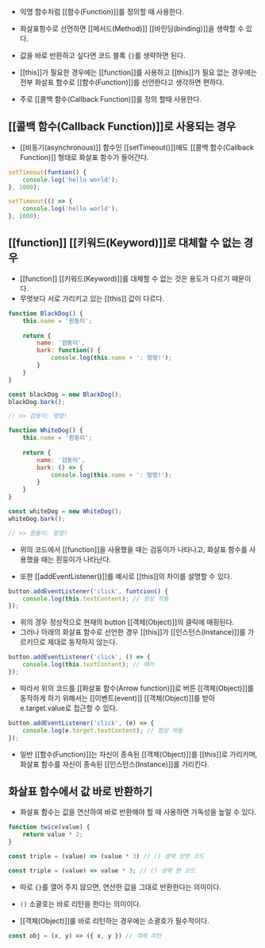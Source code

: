 - 익명 함수처럼 [[함수(Function)]]를 정의할 때 사용한다.

- 화살표함수로 선언하면 [[메서드(Method)]] [[바인딩(binding)]]을 생략할 수 있다.
- 값을 바로 반환하고 싶다면 코드 블록 `{}`를 생략하면 된다.
- [[this]]가 필요한 경우에는 [[function]]를 사용하고 [[this]]가 필요 없는 경우에는 전부 화살표 함수로 [[함수(Function)]]를 선언한다고 생각하면 편하다.

- 주로 [[콜백 함수(Callback Function)]]를 정의 할때 사용한다.


## [[콜백 함수(Callback Function)]]로 사용되는 경우

- [[비동기(asynchronous)]] 함수인 [[setTimeout()]]에도 [[콜백 함수(Callback Function)]] 형태로 화살표 함수가 들어간다.

```jsx
setTimeout(funtion() {
	console.log('hello world');
}, 1000);
```


```jsx
setTimeout(() => {
	console.log('hello world');
}, 1000);
```


## [[function]] [[키워드(Keyword)]]로 대체할 수 없는 경우

- [[function]] [[키워드(Keyword)]]를 대체할 수 없는 것은 용도가 다르기 때문이다. 
- 무엇보다 서로 가리키고 있는 [[this]] 값이 다르다.

```jsx
function BlackDog() {
	this.name = '흰둥이';
	
	return {
		name: '검둥이',
		bark: function() {
			console.log(this.name + ': 멍멍!');
		}
	}
}

const blackDog = new BlackDog();
blackDog.bark(); 

// >> 검둥이: 멍멍!

function WhiteDog() {
	this.name = '흰둥이';
	
	return {
		name: '검둥이',
		bark: () => {
			console.log(this.name + ': 멍멍!');
		}
	}
}

const whiteDog = new WhiteDog();
whiteDog.bark(); 

// >> 흰둥이: 멍멍!
```

- 위의 코드에서 [[function]]을 사용했을 때는 검둥이가 나타나고, 화살표 함수를 사용했을 때는 흰둥이가 나타난다. 

- 또한 [[addEventListener()]]를 예시로 [[this]]의 차이를 설명할 수 있다.

```js
button.addEventListener('click', funtcion() {
	console.log(this.textContent); // 정상 작동
});
```

- 위의 경우 정상적으로 현재의 button [[객체(Object)]]의 클릭에 매핑된다.
- 그러나 아래의 화살표 함수로 선언한 경우 [[this]]가 [[인스턴스(Instance)]]를 가르키므로 제대로 동작하지 않는다.

```js
button.addEventListener('click', () => {
	console.log(this.textContent); // 에러
});
```

- 따라서 위의 코드를 [[화살표 함수(Arrow function)]]로 버튼 [[객체(Object)]]를 동작하게 하기 위해서는 [[이벤트(event)]] [[객체(Object)]]를 받아 e.target.value로 접근할 수 있다.

```js
button.addEventListener('click', (e) => {
	console.log(e.target.textContent); // 정상 작동
});
```

- 일반 [[함수(Function)]]는 자신이 종속된 [[객체(Object)]]를 [[this]]로 가리키며, 화살표 함수를 자신이 종속된 [[인스턴스(Instance)]]를 가리킨다.


## 화살표 함수에서  값 바로 반환하기

- 화살표 함수는 값을 연산하여 바로 반환해야 할 때 사용하면 가독성을 높일 수 있다.

```jsx
function twice(value) {
	return value * 2;
}

const triple = (value) => (value * 3) // () 생략 안한 코드

const triple = (value) => value * 3; // () 생략 한 코드
```

- 따로 `{}`를 열어 주지 않으면, 연산한 값을 그대로 반환한다는 의미이다.
- `()` 소괄호는 바로 리턴을 한다는 의미이다.

- [[객체(Object)]]를 바로 리턴하는 경우에는 소괄호가 필수적이다.

```js
const obj = (x, y) => ({ x, y }) // 객체 리턴
```

